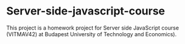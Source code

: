 # Server-side-javascript-course

This project is a homework project for Server side JavaScript course (VITMAV42) at Budapest University of Technology and Economics).
